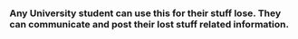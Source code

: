 ### Any University student can use this for their stuff lose. They can communicate and post their lost stuff related information. 